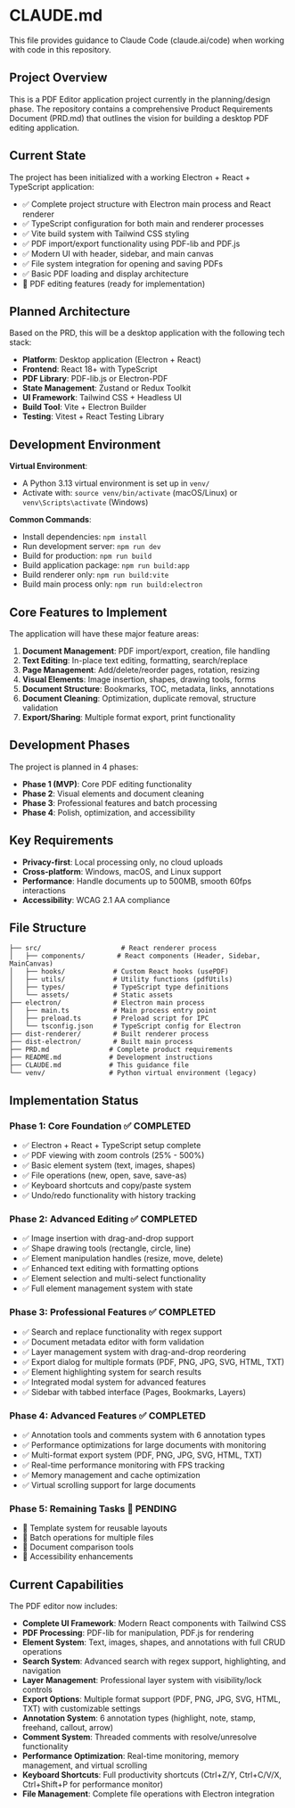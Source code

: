 # CLAUDE.md

This file provides guidance to Claude Code (claude.ai/code) when working with code in this repository.

## Project Overview

This is a PDF Editor application project currently in the planning/design phase. The repository contains a comprehensive Product Requirements Document (PRD.md) that outlines the vision for building a desktop PDF editing application.

## Current State

The project has been initialized with a working Electron + React + TypeScript application:
- ✅ Complete project structure with Electron main process and React renderer
- ✅ TypeScript configuration for both main and renderer processes
- ✅ Vite build system with Tailwind CSS styling
- ✅ PDF import/export functionality using PDF-lib and PDF.js
- ✅ Modern UI with header, sidebar, and main canvas
- ✅ File system integration for opening and saving PDFs
- ✅ Basic PDF loading and display architecture
- 🔄 PDF editing features (ready for implementation)

## Planned Architecture

Based on the PRD, this will be a desktop application with the following tech stack:
- **Platform**: Desktop application (Electron + React)
- **Frontend**: React 18+ with TypeScript
- **PDF Library**: PDF-lib.js or Electron-PDF
- **State Management**: Zustand or Redux Toolkit
- **UI Framework**: Tailwind CSS + Headless UI
- **Build Tool**: Vite + Electron Builder
- **Testing**: Vitest + React Testing Library

## Development Environment

**Virtual Environment**: 
- A Python 3.13 virtual environment is set up in `venv/`
- Activate with: `source venv/bin/activate` (macOS/Linux) or `venv\Scripts\activate` (Windows)

**Common Commands**:
- Install dependencies: `npm install`
- Run development server: `npm run dev`
- Build for production: `npm run build`
- Build application package: `npm run build:app`
- Build renderer only: `npm run build:vite`
- Build main process only: `npm run build:electron`

## Core Features to Implement

The application will have these major feature areas:
1. **Document Management**: PDF import/export, creation, file handling
2. **Text Editing**: In-place text editing, formatting, search/replace
3. **Page Management**: Add/delete/reorder pages, rotation, resizing
4. **Visual Elements**: Image insertion, shapes, drawing tools, forms
5. **Document Structure**: Bookmarks, TOC, metadata, links, annotations
6. **Document Cleaning**: Optimization, duplicate removal, structure validation
7. **Export/Sharing**: Multiple format export, print functionality

## Development Phases

The project is planned in 4 phases:
- **Phase 1 (MVP)**: Core PDF editing functionality
- **Phase 2**: Visual elements and document cleaning
- **Phase 3**: Professional features and batch processing
- **Phase 4**: Polish, optimization, and accessibility

## Key Requirements

- **Privacy-first**: Local processing only, no cloud uploads
- **Cross-platform**: Windows, macOS, and Linux support
- **Performance**: Handle documents up to 500MB, smooth 60fps interactions
- **Accessibility**: WCAG 2.1 AA compliance

## File Structure

```
├── src/                    # React renderer process
│   ├── components/        # React components (Header, Sidebar, MainCanvas)
│   ├── hooks/            # Custom React hooks (usePDF)
│   ├── utils/            # Utility functions (pdfUtils)
│   ├── types/            # TypeScript type definitions
│   └── assets/           # Static assets
├── electron/             # Electron main process
│   ├── main.ts           # Main process entry point
│   ├── preload.ts        # Preload script for IPC
│   └── tsconfig.json     # TypeScript config for Electron
├── dist-renderer/        # Built renderer process
├── dist-electron/        # Built main process
├── PRD.md               # Complete product requirements
├── README.md            # Development instructions
├── CLAUDE.md            # This guidance file
└── venv/                # Python virtual environment (legacy)
```

## Implementation Status

### Phase 1: Core Foundation ✅ COMPLETED
- ✅ Electron + React + TypeScript setup complete
- ✅ PDF viewing with zoom controls (25% - 500%)
- ✅ Basic element system (text, images, shapes)
- ✅ File operations (new, open, save, save-as)
- ✅ Keyboard shortcuts and copy/paste system
- ✅ Undo/redo functionality with history tracking

### Phase 2: Advanced Editing ✅ COMPLETED  
- ✅ Image insertion with drag-and-drop support
- ✅ Shape drawing tools (rectangle, circle, line)
- ✅ Element manipulation handles (resize, move, delete)
- ✅ Enhanced text editing with formatting options
- ✅ Element selection and multi-select functionality
- ✅ Full element management system with state

### Phase 3: Professional Features ✅ COMPLETED
- ✅ Search and replace functionality with regex support
- ✅ Document metadata editor with form validation  
- ✅ Layer management system with drag-and-drop reordering
- ✅ Export dialog for multiple formats (PDF, PNG, JPG, SVG, HTML, TXT)
- ✅ Element highlighting system for search results
- ✅ Integrated modal system for advanced features
- ✅ Sidebar with tabbed interface (Pages, Bookmarks, Layers)

### Phase 4: Advanced Features ✅ COMPLETED
- ✅ Annotation tools and comments system with 6 annotation types
- ✅ Performance optimizations for large documents with monitoring
- ✅ Multi-format export system (PDF, PNG, JPG, SVG, HTML, TXT)
- ✅ Real-time performance monitoring with FPS tracking
- ✅ Memory management and cache optimization
- ✅ Virtual scrolling support for large documents

### Phase 5: Remaining Tasks 🔄 PENDING
- 🔄 Template system for reusable layouts
- 🔄 Batch operations for multiple files
- 🔄 Document comparison tools
- 🔄 Accessibility enhancements

## Current Capabilities

The PDF editor now includes:
- **Complete UI Framework**: Modern React components with Tailwind CSS
- **PDF Processing**: PDF-lib for manipulation, PDF.js for rendering
- **Element System**: Text, images, shapes, and annotations with full CRUD operations
- **Search System**: Advanced search with regex support, highlighting, and navigation
- **Layer Management**: Professional layer system with visibility/lock controls
- **Export Options**: Multiple format support (PDF, PNG, JPG, SVG, HTML, TXT) with customizable settings
- **Annotation System**: 6 annotation types (highlight, note, stamp, freehand, callout, arrow)
- **Comment System**: Threaded comments with resolve/unresolve functionality
- **Performance Optimization**: Real-time monitoring, memory management, and virtual scrolling
- **Keyboard Shortcuts**: Full productivity shortcuts (Ctrl+Z/Y, Ctrl+C/V/X, Ctrl+Shift+P for performance monitor)
- **File Management**: Complete file operations with Electron integration